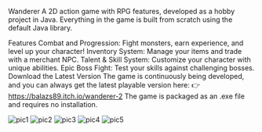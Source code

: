 Wanderer
A 2D action game with RPG features, developed as a hobby project in Java. Everything in the game is built from scratch using the default Java library.

Features
Combat and Progression: Fight monsters, earn experience, and level up your character!
Inventory System: Manage your items and trade with a merchant NPC.
Talent & Skill System: Customize your character with unique abilities.
Epic Boss Fight: Test your skills against challenging bosses.
Download the Latest Version
The game is continuously being developed, and you can always get the latest playable version here:
👉 https://balazs89.itch.io/wanderer-2
The game is packaged as an .exe file and requires no installation.

![pic1](https://github.com/user-attachments/assets/3053bc39-2784-4c9a-be1d-315e3168e05e)
![pic2](https://github.com/user-attachments/assets/86f19e28-2e6a-4ab4-a4f4-91d1c9afbd4f)
![pic3](https://github.com/user-attachments/assets/b53674e4-c1f2-42cd-9e8f-4930af95339f)
![pic4](https://github.com/user-attachments/assets/80968474-c3fb-4fb9-9425-1366a3c537c0)
![pic5](https://github.com/user-attachments/assets/fef442f6-8635-43e9-9a57-6dd210576054)
